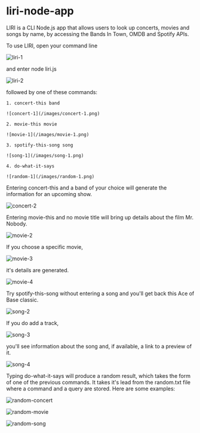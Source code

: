 # liri-node-app

LIRI is a CLI Node.js app that allows users to look up concerts, movies and songs by name, by accessing the Bands In Town, OMDB and Spotify APIs. 

To use LIRI, open your command line 

![liri-1](/images/liri-1.png)

and enter 
    node liri.js 
    
![liri-2](/images/liri-2.png)

followed by one of these commands:

    1. concert-this band
    
    ![concert-1](/images/concert-1.png)
    
    2. movie-this movie
    
    ![movie-1](/images/movie-1.png)
    
    3. spotify-this-song song
    
    ![song-1](/images/song-1.png)
    
    4. do-what-it-says
    
    ![random-1](/images/random-1.png)


Entering concert-this and a band of your choice will generate the information for an upcoming show.

![concert-2](/images/concert-2.png)


Entering movie-this and no movie title will bring up details about the film Mr. Nobody.

![movie-2](/images/movie-2.png)

If you choose a specific movie, 

![movie-3](/images/movie-3.png)

it's details are generated.

![movie-4](/images/movie-4.png)


Try spotify-this-song without entering a song and you'll get back this Ace of Base classic.

![song-2](/images/song-2.png)

If you do add a track, 

![song-3](/images/song-3.png)

you'll see information about the song and, if available, a link to a preview of it.

![song-4](/images/song-4.png)


Typing do-what-it-says will produce a random result, which takes the form of one of the previous commands. It takes it's lead from the random.txt file where a command and a query are stored. Here are some examples:

![random-concert](/images/random-concert.png)

![random-movie](/images/random-movie.png)

![random-song](/images/random-song.png)
